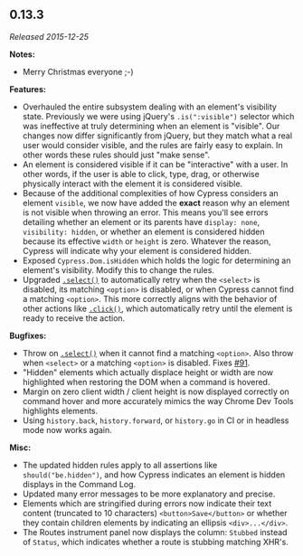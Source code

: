 ## 0.13.3

_Released 2015-12-25_

**Notes:**

- Merry Christmas everyone ;-)

**Features:**

- Overhauled the entire subsystem dealing with an element's visibility state.
  Previously we were using jQuery's `.is(":visible")` selector which was
  ineffective at truly determining when an element is "visible". Our changes now
  differ significantly from jQuery, but they match what a real user would
  consider visible, and the rules are fairly easy to explain. In other words
  these rules should just "make sense".
- An element is considered visible if it can be "interactive" with a user. In
  other words, if the user is able to click, type, drag, or otherwise physically
  interact with the element it is considered visible.
- Because of the additional complexities of how Cypress considers an element
  `visible`, we now have added the **exact** reason why an element is not
  visible when throwing an error. This means you'll see errors detailing whether
  an element or its parents have `display: none`, `visibility: hidden`, or
  whether an element is considered hidden because its effective `width` or
  `height` is zero. Whatever the reason, Cypress will indicate why your element
  is considered hidden.
- Exposed `Cypress.Dom.isHidden` which holds the logic for determining an
  element's visibility. Modify this to change the rules.
- Upgraded [`.select()`](/api/commands/select) to automatically retry when the
  `<select>` is disabled, its matching `<option>` is disabled, or when Cypress
  cannot find a matching `<option>`. This more correctly aligns with the
  behavior of other actions like [`.click()`](/api/commands/click), which
  automatically retry until the element is ready to receive the action.

**Bugfixes:**

- Throw on [`.select()`](/api/commands/select) when it cannot find a matching
  `<option>`. Also throw when `<select>` or a matching `<option>` is disabled.
  Fixes [#91](https://github.com/cypress-io/cypress/issues/91).
- "Hidden" elements which actually displace height or width are now highlighted
  when restoring the DOM when a command is hovered.
- Margin on zero client width / client height is now displayed correctly on
  command hover and more accurately mimics the way Chrome Dev Tools highlights
  elements.
- Using `history.back`, `history.forward`, or `history.go` in CI or in headless
  mode now works again.

**Misc:**

- The updated hidden rules apply to all assertions like `should("be.hidden")`,
  and how Cypress indicates an element is hidden displays in the Command Log.
- Updated many error messages to be more explanatory and precise.
- Elements which are stringified during errors now indicate their text content
  (truncated to 10 characters) `<button>Save</button>` or whether they contain
  children elements by indicating an ellipsis `<div>...</div>`.
- The Routes instrument panel now displays the column: `Stubbed` instead of
  `Status`, which indicates whether a route is stubbing matching XHR's.
